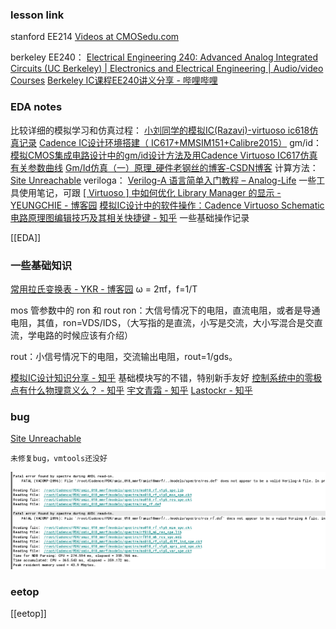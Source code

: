 
### lesson link
stanford EE214
[Videos at CMOSedu.com](https://cmosedu.com/videos/videos.htm)    

berkeley EE240：
[Electrical Engineering 240: Advanced Analog Integrated Circuits (UC Berkeley) | Electronics and Electrical Engineering | Audio/video Courses](http://www.infocobuild.com/education/audio-video-courses/electronics/ee240-berkeley.html)
[Berkeley IC课程EE240讲义分享 - 哔哩哔哩](https://www.bilibili.com/read/cv8129228/)

### EDA notes
比较详细的模拟学习和仿真过程：
[小刘同学的模拟IC(Razavi)-virtuoso ic618仿真记录](https://blog.csdn.net/qq_33599939/article/details/123928961)
[Cadence IC设计环境搭建（ IC617+MMSIM151+Calibre2015）](https://blog.csdn.net/qq_40987215/article/details/104722352)
gm/id：
[模拟CMOS集成电路设计中的gm/id设计方法及用Cadence Virtuoso IC617仿真有关参数曲线](https://blog.csdn.net/weixin_44115643/article/details/119419501)
[Gm/Id仿真（一）原理\_硬件老钢丝的博客-CSDN博客](https://blog.csdn.net/kexuedalao/article/details/122502487)
计算方法：
[Site Unreachable](https://blog.csdn.net/weixin_44115643/article/details/119062516)
veriloga：
[Verilog-A 语言简单入门教程 – Analog-Life](https://www.analog-life.com/2022/04/veriloga-quick-learning/)
一些工具使用笔记，可跟
[[ Virtuoso ] 中如何优化 Library Manager 的显示 - YEUNGCHIE - 博客园](https://www.cnblogs.com/yeungchie/p/13520120.html)
[模拟IC设计中的软件操作：Cadence Virtuoso Schematic 电路原理图编辑技巧及其相关快捷键 - 知乎](https://zhuanlan.zhihu.com/p/574080087)    一些基础操作记录

[[EDA]]

### 一些基础知识
[常用拉氏变换表 - YKR - 博客园](https://www.cnblogs.com/yuankai-ren/p/11622815.html)
ω = 2πf，f=1/T

mos 管参数中的 ron 和 rout
ron：大信号情况下的电阻，直流电阻，或者是导通电阻，其值，ron=VDS/IDS，（大写指的是直流，小写是交流，大小写混合是交直流，学电路的时候应该有介绍）

rout：小信号情况下的电阻，交流输出电阻，rout=1/gds。

[模拟IC设计知识分享 - 知乎](https://www.zhihu.com/column/c_1410260543161085952)  基础模块写的不错，特别新手友好
[控制系统中的零极点有什么物理意义么？ - 知乎](https://www.zhihu.com/question/22031360/answer/144082076)
[宇文青霜 - 知乎](https://www.zhihu.com/people/yu-wen-qing-shuang)
[Lastockr - 知乎](https://www.zhihu.com/people/lastockr)
### bug
[Site Unreachable](https://blog.csdn.net/weixin_43868685/article/details/127059192)

```ad-error
未修复bug，vmtools还没好
```
![](https://raw.githubusercontent.com/acdefg/cdn/main/obsidian/20230426203619.png)

### eetop
[[eetop]]